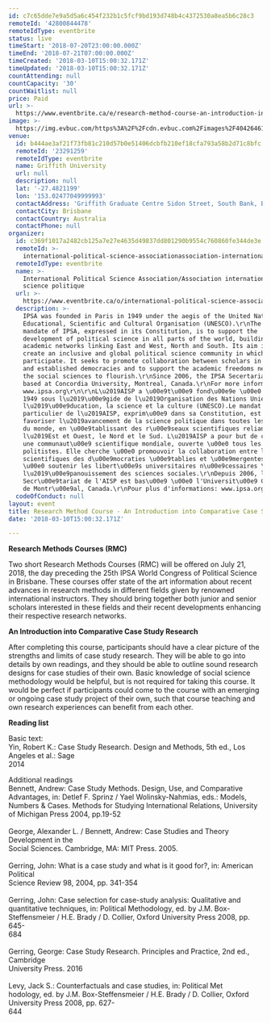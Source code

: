 ```yaml
---
id: c7c65dde7e9a5d5a6c454f232b1c5fcf9bd193d748b4c4372530a8ea5b6c28c3
remoteId: '42800844478'
remoteIdType: eventbrite
status: live
timeStart: '2018-07-20T23:00:00.000Z'
timeEnd: '2018-07-21T07:00:00.000Z'
timeCreated: '2018-03-10T15:00:32.171Z'
timeUpdated: '2018-03-10T15:00:32.171Z'
countAttending: null
countCapacity: '30'
countWaitlist: null
price: Paid
url: >-
  https://www.eventbrite.ca/e/research-method-course-an-introduction-into-comparative-case-study-research-tickets-42800844478?aff=ebapi
image: >-
  https://img.evbuc.com/https%3A%2F%2Fcdn.evbuc.com%2Fimages%2F40426461%2F243432430743%2F1%2Foriginal.jpg?s=57897db5d13ac25c1a5b2c812698ea47
venue:
  id: b444ae3af21f73fb81c210d57b0e51406dcbfb210ef18cfa793a58b2d71c8bfc
  remoteId: '23291259'
  remoteIdType: eventbrite
  name: Griffith University
  url: null
  description: null
  lat: '-27.4821199'
  lon: '153.02477049999993'
  contactAddress: 'Griffith Graduate Centre Sidon Street, South Bank, Brisbane, Queensland 4101'
  contactCity: Brisbane
  contactCountry: Australia
  contactPhone: null
organizer:
  id: c369f1017a2482cb125a7e27e4635d49837dd801290b9554c760860fe344de3e
  remoteId: >-
    international-political-science-associationassociation-internationale-de-science-politique-8966603918
  remoteIdType: eventbrite
  name: >-
    International Political Science Association/Association internationale de
    science politique
  url: >-
    https://www.eventbrite.ca/o/international-political-science-associationassociation-internationale-de-science-politique-8966603918
  description: >-
    IPSA was founded in Paris in 1949 under the aegis of the United Nations
    Educational, Scientific and Cultural Organisation (UNESCO).\r\nThe special
    mandate of IPSA, expressed in its Constitution, is to support the
    development of political science in all parts of the world, building
    academic networks linking East and West, North and South. Its aim is to
    create an inclusive and global political science community in which all can
    participate. It seeks to promote collaboration between scholars in emerging
    and established democracies and to support the academic freedoms needed for
    the social sciences to flourish.\r\nSince 2006, the IPSA Secertariat is
    based at Concordia University, Montreal, Canada.\r\nFor more information:
    www.ipsa.org\r\n\r\nL\u2019AISP a \u00e9t\u00e9 fond\u00e9e \u00e0 Paris en
    1949 sous l\u2019\u00e9gide de l\u2019Organisation des Nations Unies pour
    l\u2019\u00e9ducation, la science et la culture (UNESCO).Le mandat
    particulier de l\u2019AISP, exprim\u00e9 dans sa Constitution, est de
    favoriser l\u2019avancement de la science politique dans toutes les parties
    du monde, en \u00e9tablissant des r\u00e9seaux scientifiques reliant
    l\u2019Est et Ouest, le Nord et le Sud. L\u2019AISP a pour but de cr\u00e9er
    une communaut\u00e9 scientifique mondiale, ouverte \u00e0 tous les
    politistes. Elle cherche \u00e0 promouvoir la collaboration entre les
    scientifiques des d\u00e9mocraties \u00e9tablies et \u00e9mergentes et
    \u00e0 soutenir les libert\u00e9s universitaires n\u00e9cessaires \u00e0
    l\u2019\u00e9panouissement des sciences sociales.\r\nDepuis 2006, le
    Secr\u00e9tariat de l'AISP est bas\u00e9 \u00e0 l'Universit\u00e9 Concordia
    de Montr\u00e9al, Canada.\r\nPour plus d'informations: www.ipsa.org/fr
  codeOfConduct: null
layout: event
title: Research Method Course - An Introduction into Comparative Case Study Research
date: '2018-03-10T15:00:32.171Z'

---
```

<P><STRONG>Research Methods Courses (RMC)</STRONG></P>
<P>Two short Research Methods Courses (RMC) will be offered on July 21, 2018, the day preceding the 25th IPSA World Congress of Political Science in Brisbane. These courses offer state of the art information about recent advances in research methods in different fields given by renowned international instructors. They should bring together both junior and senior scholars interested in these fields and their recent developments enhancing their respective research networks. <BR></P>
<P><STRONG>An Introduction into Comparative Case Study Research</STRONG></P>
<P>After completing this course, participants should have a clear picture of the strengths and limits of case study research. They will be able to go into details by own readings, and they should be able to outline sound research designs for case studies of their own. Basic knowledge of social science methodology would be helpful, but is not required for taking this course. It would be perfect if participants could come to the course with an emerging or ongoing case study project of their own, such that course teaching and own research experiences can benefit from each other.</P>
<P><STRONG>Reading list</STRONG></P>
<P>Basic text:<BR>Yin, Robert K.: Case Study Research. Design and Methods, 5th ed., Los Angeles et al.: Sage <BR>2014<BR></P>
<P>Additional readings<BR>Bennett, Andrew: Case Study Methods. Design, Use, and Comparative Advantages, in: Detlef F. Sprinz / Yael Wolinsky-Nahmias, eds.: Models, Numbers &amp; Cases. Methods for Studying International Relations, University of Michigan Press 2004, pp.19-52<BR><BR>George, Alexander L. / Bennett, Andrew: Case Studies and Theory Development in the <BR>Social Sciences. Cambridge, MA: MIT Press. 2005.<BR><BR>Gerring, John: What is a case study and what is it good for?, in: American Political <BR>Science Review 98, 2004, pp. 341-354<BR><BR>Gerring, John: Case selection for case-study analysis: Qualitative and quantitative techniques, in: Political Methodology, ed. by J.M. Box-Steffensmeier / H.E. Brady / D. Collier, Oxford University Press 2008, pp. 645-<BR>684<BR><BR>Gerring, George: Case Study Research. Principles and Practice, 2nd ed., Cambridge <BR>University Press. 2016<BR><BR>Levy, Jack S.: Counterfactuals and case studies, in: Political Met<BR>hodology, ed. by J.M. Box-Steffensmeier / H.E. Brady / D. Collier, Oxford University Press 2008, pp. 627-<BR>644</P>
